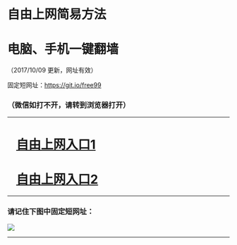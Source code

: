 ﻿# 自由上网简易方法

# 电脑、手机一键翻墙

（2017/10/09 更新，网址有效）

固定短网址：https://git.io/free99

### （微信如打不开，请转到浏览器打开）


***





# &nbsp;&nbsp; <a href="http://ft931414009.fwq-tz-1001.info/fwqtz01.html?t=100900120887 " target="_blank">自由上网入口1</a>
# &nbsp;&nbsp; <a href="http://ft1867210007.fwq-tz-1002.info/fwqtz02.html?t=100900124051 " target="_blank">自由上网入口2</a>
***

### 请记住下图中固定短网址：

<img src="https://s3-us-west-2.amazonaws.com/fwq-1001/yjfq-20170905okok.png" /> 


***

